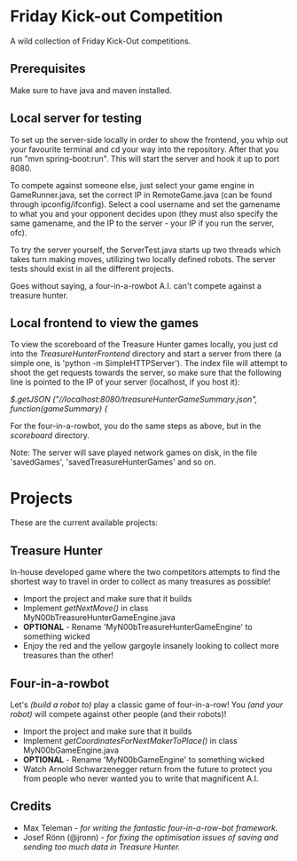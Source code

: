# Friday Kick-out Competition
A wild collection of Friday Kick-Out competitions.

## Prerequisites
Make sure to have java and maven installed.

## Local server for testing
To set up the server-side locally in order to show the frontend, you whip out your favourite terminal and cd your way into the repository. After that you run "mvn spring-boot:run". This will start the server and hook it up to port 8080.

To compete against someone else, just select your game engine in GameRunner.java, set the correct IP in RemoteGame.java  (can be found through ipconfig/ifconfig). Select a cool username and set the gamename to what you and your opponent decides upon (they must also specify the same gamename, and the IP to the server - your IP if you run the server, ofc).

To try the server yourself, the ServerTest.java starts up two threads which takes turn making moves, utilizing two locally defined robots. The server tests should exist in all the different projects.

Goes without saying, a four-in-a-rowbot A.I. can't compete against a treasure hunter.

## Local frontend to view the games
To view the scoreboard of the Treasure Hunter games locally, you just cd into the *TreasureHunterFrontend* directory and start a server from there (a simple one, is 'python -m SimpleHTTPServer'). The index file will attempt to shoot the get requests towards the server, so make sure that the following line is pointed to the IP of your server (localhost, if you host it):

*$.getJSON ("//localhost:8080/treasureHunterGameSummary.json", function(gameSummary) {*

For the four-in-a-rowbot, you do the same steps as above, but in the *scoreboard* directory.


Note: The server will save played network games on disk, in the file 'savedGames', 'savedTreasureHunterGames' and so on.

# Projects
These are the current available projects:

## Treasure Hunter
In-house developed game where the two competitors attempts to find the shortest way to travel in order to collect as many treasures as possible!

* Import the project and make sure that it builds
* Implement *getNextMove()* in class MyN00bTreasureHunterGameEngine.java
* **OPTIONAL** - Rename 'MyN00bTreasureHunterGameEngine' to something wicked
* Enjoy the red and the yellow gargoyle insanely looking to collect more treasures than the other!

## Four-in-a-rowbot
Let's *(build a robot to)* play a classic game of four-in-a-row! You *(and your robot)* will compete against other people (and their robots)!

* Import the project and make sure that it builds
* Implement *getCoordinatesForNextMakerToPlace()* in class MyN00bGameEngine.java
* **OPTIONAL** - Rename 'MyN00bGameEngine' to something wicked
* Watch Arnold Schwarzenegger return from the future to protect you from people who never wanted you to write that magnificent A.I.

## Credits
* Max Teleman - *for writing the fantastic four-in-a-row-bot framework.*
* Josef Rönn (@jronn) - *for fixing the optimisation issues of saving and sending too much data in Treasure Hunter.*
